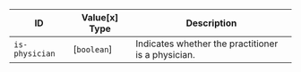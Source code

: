 |ID|Value\[x] Type|Description|
|----------------|-------------------------------------------------------------|---------------------------------------------------------------|
|`is-physician`|[`boolean`]|Indicates whether the practitioner is a physician.|

